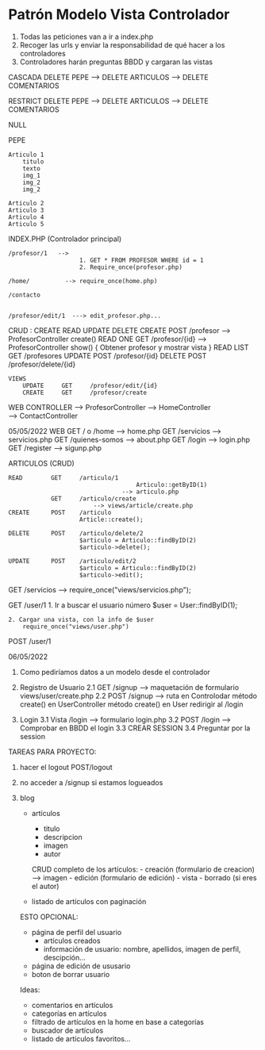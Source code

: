 # Patrón Modelo Vista Controlador

1. Todas las peticiones van a ir a index.php
2. Recoger las urls y enviar la responsabilidad de qué hacer a los controladores
3. Controladores harán preguntas BBDD y cargaran las vistas



CASCADA
    DELETE PEPE --> DELETE ARTICULOS 
                --> DELETE COMENTARIOS

RESTRICT
    DELETE PEPE --> DELETE ARTICULOS 
                --> DELETE COMENTARIOS   

NULL
    


PEPE

    Articulo 1
        titulo
        texto
        img_1
        img_2
        img_2

    Articulo 2
    Articulo 3
    Articulo 4
    Articulo 5









INDEX.PHP (Controlador principal)

    /profesor/1   -->
                        1. GET * FROM PROFESOR WHERE id = 1
                        2. Require_once(profesor.php)

    /home/          --> require_once(home.php)

    /contacto


    /profesor/edit/1  ---> edit_profesor.php...



CRUD : CREATE READ UPDATE DELETE
    CREATE          POST  /profesor                 --> ProfesorController create()
    READ ONE        GET   /profesor/{id}            --> ProfesorController show() 
                                                            { Obtener profesor y mostrar vista }
    READ LIST       GET   /profesores
    UPDATE          POST  /profesor/{id}
    DELETE          POST  /profesor/delete/{id}

    VIEWS
        UPDATE     GET     /profesor/edit/{id}
        CREATE     GET     /profesor/create



WEB CONTROLLER
    --> ProfesorController
    --> HomeController  
    --> ContactController 


05/05/2022
WEB
    GET     / o /home       --> home.php
    GET     /servicios      --> servicios.php
    GET     /quienes-somos  --> about.php
    GET     /login          --> login.php
    GET     /register       --> sigunp.php

ARTICULOS  (CRUD)

    READ        GET     /articulo/1     
                                        Articulo::getByID(1)
                                    --> articulo.php
                GET     /articulo/create     
                            --> views/article/create.php
    CREATE      POST    /articulo
                        Article::create();

    DELETE      POST    /articulo/delete/2
                        $articulo = Articulo::findByID(2)
                        $articulo->delete();

    UPDATE      POST    /articulo/edit/2
                        $articulo = Articulo::findByID(2)
                        $articulo->edit();

GET     /servicios
        --> require_once("views/servicios.php");

GET     /user/1
    1. Ir a buscar el usuario número
        $user = User::findByID(1);

    2. Cargar una vista, con la info de $user
        require_once("views/user.php")
        
POST    /user/1


06/05/2022
1. Como pediríamos datos a un modelo desde el controlador

2. Registro de Usuario
    2.1 GET     /signup     --> maquetación de formulario views/user/create.php
    2.2 POST    /signup     -->
                        ruta en Controlodar 
                        método create() en UserController
                        método create() en User
                        redirigir al /login

3. Login 
    3.1 Vista /login --> formulario login.php
    3.2 POST /login   --> Comprobar en BBDD el login
    3.3 CREAR SESSION
    3.4 Preguntar por la session



TAREAS PARA PROYECTO:
1. hacer el logout
    POST/logout 

2. no acceder a /signup si estamos logueados

3. blog
    - artículos
        - titulo
        - descripcion
        - imagen
        - autor

        CRUD completo de los artículos:
            - creación (formulario de creacion)
                --> imagen
            - edición (formulario de edición)
            - vista
            - borrado (si eres el autor)
    
    - listado de artículos con paginación

    ESTO OPCIONAL:
    - página de perfil del usuario
        - artículos creados
        - información de usuario: nombre, apellidos, imagen de perfil, descipción...
    - página de edición de ususario
    - boton de borrar usuario


    Ideas:
    - comentarios en artículos
    - categorías en artículos
    - filtrado de artículos en la home en base a categorías
    - buscador de artículos
    - listado de artículos favoritos...
